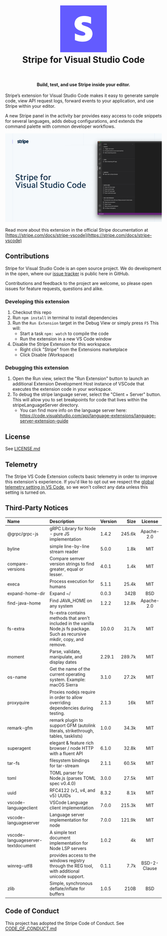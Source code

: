 <h1 align="center">
  <br>
    <img src="https://github.com/stripe/vscode-stripe/blob/master/resources/logo.png?raw=true" alt="logo" width="150">
  <br>
  Stripe for Visual Studio Code
  <br>
  <br>
</h1>

<h4 align="center">Build, test, and use Stripe inside your editor.</h4>

Stripe’s extension for Visual Studio Code makes it easy to generate sample code, view API request logs, forward events to your application, and use Stripe within your editor.

A new Stripe panel in the activity bar provides easy access to code snippets for several languages, adds debug configurations, and extends the command palette with common developer workflows.

![Stripe](resources/extension.png)

Read more about this extension in the official Stripe documentation at [https://stripe.com/docs/stripe-vscode](https://stripe.com/docs/stripe-vscode)

## Contributions

Stripe for Visual Studio Code is an open source project. We do development in the open, where our [issue tracker](https://github.com/stripe/vscode-stripe/issues) is public here in GitHub.

Contributions and feedback to the project are welcome, so please open issues for feature requests, questions and alike.

### Developing this extension

1. Checkout this repo
1. Run `npm install` in terminal to install dependencies
1. Run the `Run Extension` target in the Debug View or simply press `F5` This will:
   - Start a task `npm: watch` to compile the code
   - Run the extension in a new VS Code window
1. Disable the Stripe Extension for this workspace.
   - Right click "Stripe" from the Extensions marketplace
   - Click Disable (Workspace)

### Debugging this extension

1. Open the Run view, select the "Run Extension" button to launch an additional Extension Development Host instance of VSCode that executes the extension code in your workspace.
1. To debug the stripe language server, select the "Client + Server" button. This will allow you to set breakpoints for code that lives within the stripeLanguageServer directory.
   - You can find more info on the language server here: https://code.visualstudio.com/api/language-extensions/language-server-extension-guide

## License

See [LICENSE.md](LICENSE.md)

## Telemetry

The Stripe VS Code Extension collects basic telemetry in order to improve this extension's experience. If you'd like to opt out we respect the [global telemetry setting in VS Code](https://code.visualstudio.com/docs/getstarted/telemetry), so we won't collect any data unless this setting is turned on.

## Third-Party Notices

| Name                               | Description                                                                                                                  | Version |   Size |    License   |
| :--------------------------------- | :--------------------------------------------------------------------------------------------------------------------------- | :------ | -----: | :----------: |
| @grpc/grpc-js                      | gRPC Library for Node - pure JS implementation                                                                               | 1.4.2   | 245.6k |  Apache-2.0  |
| byline                             | simple line-by-line stream reader                                                                                            | 5.0.0   |   1.8k |      MIT     |
| compare-versions                   | Compare semver version strings to find greater, equal or lesser.                                                             | 4.0.1   |   1.4k |      MIT     |
| execa                              | Process execution for humans                                                                                                 | 5.1.1   |  25.4k |      MIT     |
| expand-home-dir                    | Expand ~/                                                                                                                    | 0.0.3   |   342B |      BSD     |
| find-java-home                     | Find JAVA_HOME on any system                                                                                                 | 1.2.2   |  12.8k |  Apache-2.0  |
| fs-extra                           | fs-extra contains methods that aren't included in the vanilla Node.js fs package. Such as recursive mkdir, copy, and remove. | 10.0.0  |  31.7k |      MIT     |
| moment                             | Parse, validate, manipulate, and display dates                                                                               | 2.29.1  | 289.7k |      MIT     |
| os-name                            | Get the name of the current operating system. Example: macOS Sierra                                                          | 3.1.0   |  27.2k |      MIT     |
| proxyquire                         | Proxies nodejs require in order to allow overriding dependencies during testing.                                             | 2.1.3   |    16k |      MIT     |
| remark-gfm                         | remark plugin to support GFM (autolink literals, strikethrough, tables, tasklists)                                           | 1.0.0   |  34.3k |      MIT     |
| superagent                         | elegant & feature rich browser / node HTTP with a fluent API                                                                 | 6.1.0   |  32.8k |      MIT     |
| tar-fs                             | filesystem bindings for tar-stream                                                                                           | 2.1.1   |  60.5k |      MIT     |
| toml                               | TOML parser for Node.js (parses TOML spec v0.4.0)                                                                            | 3.0.0   |  27.5k |      MIT     |
| uuid                               | RFC4122 (v1, v4, and v5) UUIDs                                                                                               | 8.3.2   |   8.1k |      MIT     |
| vscode-languageclient              | VSCode Language client implementation                                                                                        | 7.0.0   | 215.3k |      MIT     |
| vscode-languageserver              | Language server implementation for node                                                                                      | 7.0.0   | 121.9k |      MIT     |
| vscode-languageserver-textdocument | A simple text document implementation for Node LSP servers                                                                   | 1.0.2   |     4k |      MIT     |
| winreg-utf8                        | provides access to the windows registry through the REG tool, with additional unicode support.                               | 0.1.1   |   7.7k | BSD-2-Clause |
| zlib                               | Simple, synchronous deflate/inflate for buffers                                                                              | 1.0.5   |   210B |      BSD     |

## Code of Conduct

This project has adopted the Stripe Code of Conduct. See [CODE_OF_CONDUCT.md](CODE_OF_CONDUCT.md)
